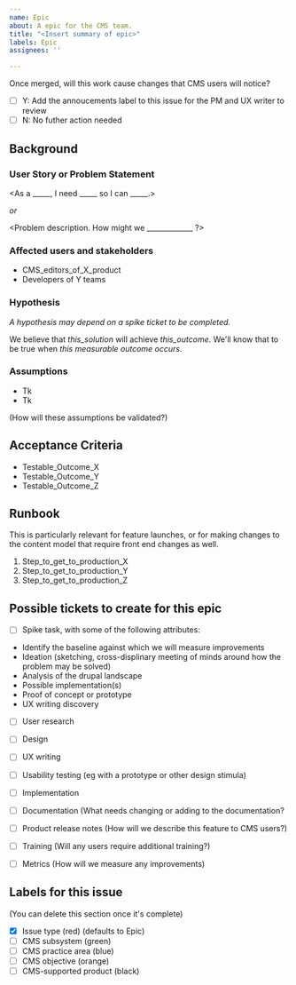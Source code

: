```yaml
---
name: Epic
about: A epic for the CMS team.
title: "<Insert summary of epic>"
labels: Epic
assignees: ''

---
```


Once merged, will this work cause changes that CMS users will notice?
  - [ ] Y: Add the annoucements label to this issue for the PM and UX writer to review
  - [ ] N: No futher action needed

## Background

### User Story or Problem Statement

<As a _____, I need _____ so I can _____.>

_or_

<Problem description. How might we _____________ ?>


### Affected users and stakeholders

* CMS_editors_of_X_product
* Developers of Y teams

<link to any existing research or data supporting this>


### Hypothesis

_A hypothesis may depend on a spike ticket to be completed._

We believe that _this_solution_ will achieve _this_outcome_. We'll know that to be true when _this measurable outcome occurs._

### Assumptions
* Tk
* Tk

(How will these assumptions be validated?)

## Acceptance Criteria
* Testable_Outcome_X
* Testable_Outcome_Y
* Testable_Outcome_Z

## Runbook  
This is particularly relevant for feature launches, or for making changes to the content model that require front end changes as well.
1. Step_to_get_to_production_X  
1. Step_to_get_to_production_Y
1. Step_to_get_to_production_Z


## Possible tickets to create for this epic

- [ ] Spike task, with some of the following attributes:
* Identify the baseline against which we will measure improvements
* Ideation (sketching, cross-displinary meeting of minds around how the problem may be solved)
* Analysis of the drupal landscape
* Possible implementation(s)
* Proof of concept or prototype
* UX writing discovery

- [ ] User research
- [ ] Design
- [ ] UX writing
- [ ] Usability testing (eg with a prototype or other design stimula)
- [ ] Implementation
- [ ] Documentation (What needs changing or adding to the documentation?
- [ ] Product release notes (How will we describe this feature to CMS users?)
- [ ] Training (Will any users require additional training?)
- [ ] Metrics (How will we measure any improvements)


## Labels for  this issue
(You can delete this section once it's complete)
- [x] Issue type (red) (defaults to Epic)
- [ ] CMS subsystem (green)
- [ ] CMS practice area (blue)
- [ ] CMS objective (orange)
- [ ] CMS-supported product (black)
